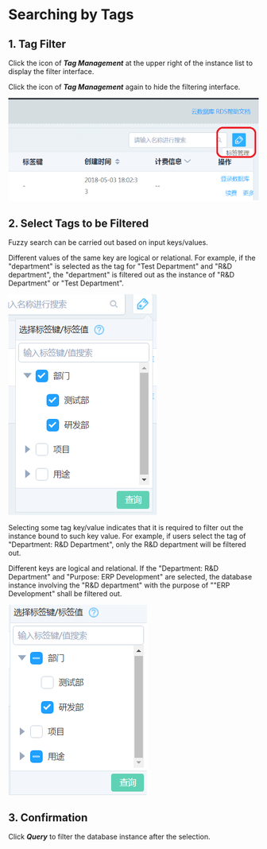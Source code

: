 # Searching by Tags

## 1. Tag Filter 
Click the icon of ***Tag Management*** at the upper right of the instance list to display the filter interface.

Click the icon of ***Tag Management*** again to hide the filtering interface.

![Search Tag1](../../../image/RDS/Search-Tag-1.png)

## 2. Select Tags to be Filtered
Fuzzy search can be carried out based on input keys/values.

Different values of the same key are logical or relational. For example, if the "department" is selected as the tag for "Test Department" and "R&D department", the "department" is filtered out as the instance of "R&D Department" or "Test Department".

![Search Tag 2](../../../image/RDS/Search-Tag-2.png)

Selecting some tag key/value indicates that it is required to filter out the instance bound to such key value. For example, if users select the tag of "Department: R&D Department", only the R&D department will be filtered out.

Different keys are logical and relational. If the "Department: R&D Department" and "Purpose: ERP Development" are selected, the database instance involving the "R&D department" with the purpose of ""ERP Development" shall be filtered out.

![Search Tag 3](../../../image/RDS/Search-Tag-3.png)

## 3. Confirmation
Click ***Query*** to filter the database instance after the selection.
